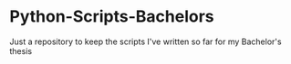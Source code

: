 # Python-Scripts-Bachelors
Just a repository to keep the scripts I've written so far for my Bachelor's thesis

